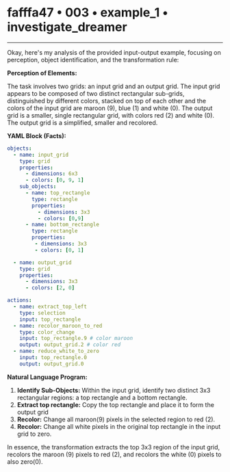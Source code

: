 # fafffa47 • 003 • example_1 • investigate_dreamer

---
Okay, here's my analysis of the provided input-output example, focusing on perception, object identification, and the transformation rule:

**Perception of Elements:**

The task involves two grids: an input grid and an output grid. The input grid appears to be composed of two distinct rectangular sub-grids, distinguished by different colors, stacked on top of each other and the colors of the input grid are maroon (9), blue (1) and white (0). The output grid is a smaller, single rectangular grid, with colors red (2) and white (0). The output grid is a simplified, smaller and recolored.

**YAML Block (Facts):**



```yaml
objects:
  - name: input_grid
    type: grid
    properties:
      - dimensions: 6x3
      - colors: [0, 9, 1]
    sub_objects:
      - name: top_rectangle
        type: rectangle
        properties:
          - dimensions: 3x3
          - colors: [0,9]
      - name: bottom_rectangle
        type: rectangle
        properties:
         - dimensions: 3x3
         - colors: [0, 1]

  - name: output_grid
    type: grid
    properties:
      - dimensions: 3x3
      - colors: [2, 0]

actions:
  - name: extract_top_left
    type: selection
    input: top_rectangle
  - name: recolor_maroon_to_red
    type: color_change
    input: top_rectangle.9 # color maroon
    output: output_grid.2 # color red
  - name: reduce_white_to_zero
    input: top_rectangle.0
    output: output_grid.0
```



**Natural Language Program:**

1.  **Identify Sub-Objects:** Within the input grid, identify two distinct 3x3 rectangular regions: a top rectangle and a bottom rectangle.
2.  **Extract top rectangle:** Copy the top rectangle and place it to form the output grid
3.  **Recolor:** Change all maroon(9) pixels in the selected region to red (2).
4.  **Recolor:** Change all white pixels in the original top rectangle in the input grid to zero.

In essence, the transformation extracts the top 3x3 region of the input grid, recolors the maroon (9) pixels to red (2), and recolors the white (0) pixels to also zero(0).

